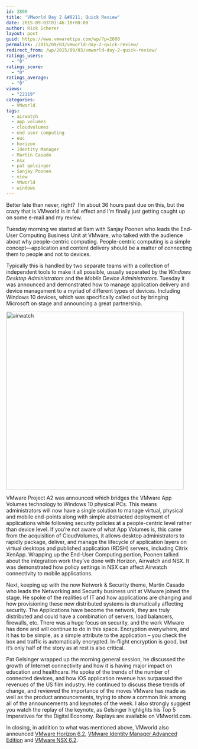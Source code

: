 ```yaml
---
id: 2800
title: 'VMworld Day 2 &#8211; Quick Review'
date: 2015-09-03T01:46:10+00:00
author: Rick Scherer
layout: post
guid: https://www.vmwaretips.com/wp/?p=2800
permalink: /2015/09/03/vmworld-day-2-quick-review/
redirect_from: /wp/2015/09/03/vmworld-day-2-quick-review/
ratings_users:
  - "0"
ratings_score:
  - "0"
ratings_average:
  - "0"
views:
  - "22119"
categories:
  - VMworld
tags:
  - airwatch
  - app volumes
  - cloudvolumes
  - end user computing
  - euc
  - horizon
  - Identity Manager
  - Martin Casado
  - nsx
  - pat gelsinger
  - Sanjay Poonen
  - view
  - VMworld
  - windows
---
```

Better late than never, right?  I&#8217;m about 36 hours past due on this, but the crazy that is VMworld is in full effect and I&#8217;m finally just getting caught up on some e-mail and my review.

Tuesday morning we started at 9am with Sanjay Poonen who leads the End-User Computing Business Unit at VMware, who talked with the audience about why people-centric computing. People-centric computing is a simple concept—application and content delivery should be a matter of connecting them to people and not to devices.

Typically this is handled by two separate teams with a collection of independent tools to make it all possible, usually separated by the _Windows Desktop Administrators_ and the _Mobile Device Administrators_. Tuesday it was announced and demonstrated how to manage application delivery and device management to a myriad of different types of devices. Including Windows 10 devices, which was specifically called out by bringing Microsoft on stage and announcing a great partnership.

<img src="https://www.vmwaretips.com/wp/wp-content/gallery/vmworld2015/airwatch.png" alt="airwatch" width="480" />

VMware Project A2 was announced which bridges the VMware App Volumes technology to Windows 10 physical PCs. This means administrators will now have a single solution to manage virtual, physical and mobile end-points along with simple abstracted deployment of applications while following security policies at a people-centric level rather than device level. If you&#8217;re not aware of what App Volumes is, this came from the acquisition of CloudVolumes, it allows desktop administrators to rapidly package, deliver, and manage the lifecycle of application layers on virtual desktops and published application (RDSH) servers, including Citrix XenApp. Wrapping up the End-User Computing portion, Poonen talked about the integration work they&#8217;ve done with Horizon, Airwatch and NSX. It was demonstrated how policy settings in NSX can affect Airwatch connectivity to mobile applications.

Next, keeping up with the now Network & Security theme, Martin Casado who leads the Networking and Security business unit at VMware joined the stage. He spoke of the realities of IT and how applications are changing and how provisioning these new distributed systems is dramatically affecting security. The Applications have become the network, they are truly distributed and could have a combination of servers, load balancers, firewalls, etc. There was a huge focus on security, and the work VMware has done and will continue to do in this space. Encryption everywhere, and it has to be simple, as a simple attribute to the application &#8211; you check the box and traffic is automatically encrypted. In-flight encryption is good, but it&#8217;s only half of the story as at rest is also critical.

Pat Gelsinger wrapped up the morning general session, he discussed the growth of Internet connectivity and how it is having major impact on education and healthcare. He spoke of the trends of the number of connected devices, and how iOS application revenue has surpassed the revenues of the US film industry. He continued to discuss these trends of change, and reviewed the importance of the moves VMware has made as well as the product announcements, trying to show a common link among all of the announcements and keynotes of the week. I also strongly suggest you watch the replay of the keynote, as Gelsinger highlights his Top 5 Imperatives for the Digital Economy. Replays are available on VMworld.com.

In closing, in addition to what was mentioned above, VMworld also announced <a href="https://blogs.vmware.com/euc/2015/09/vmware-desktop-and-application-updates.html" target="_blank">VMware Horizon 6.2</a>, <a href="https://blogs.vmware.com/euc/2015/09/vmware-identity-manager-advanced-edition.html" target="_blank">VMware Identity Manager Advanced Edition</a> and <a href="https://blogs.vmware.com/networkvirtualization/2015/08/vmware-nsx-6-2.html" target="_blank">VMware NSX 6.2</a>.